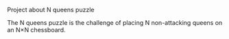 Project about N queens puzzle

The N queens puzzle is the challenge of placing N non-attacking queens on an N×N chessboard.
